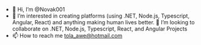 - 👋 Hi, I’m @Novak001
- 👀 I’m interested in creating platforms (using .NET, Node.js, Typescript, Angular, React) and anything making human lives better.
💞️ I’m looking to collaborate on .NET,  Node.js, Typescript, React, and Angular Projects
- 📫 How to reach me tola_awe@hotmail.com

<!---
Novak001/Novak001 is a ✨ special ✨ repository because its `README.md` (this file) appears on your GitHub profile.
You can click the Preview link to take a look at your changes.
--->
